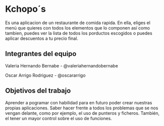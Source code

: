 # Kchopo´s

Es una aplicacion de un restaurante de comida rapida. En ella, eliges el menú que quieres con todos los elementos que lo componen así como tambien, puedes ver la lista de todos los porductos escogidos o puedes aplicar descuentos a tu precio final.

## Integrantes del equipo
Valeria Hernando Bernabe - @valeriahernandobernabe

Oscar Arrigo Rodriguez - @oscararrigo


## Objetivos del trabajo
Aprender a pogramar con habilidad para en futuro poder crear nuestras propias aplicaciones. 
Saber hacer frente a todos los problemas que se nos vengan delante, como por ejemplo, el uso de punteros y ficheros. También, el tener un mayor control sobre el uso de funciones.
